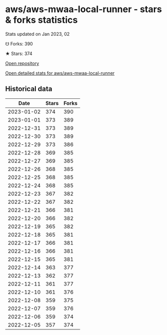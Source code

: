# aws/aws-mwaa-local-runner - stars & forks statistics

Stats updated on Jan 2023, 02

☋ Forks: 390

★ Stars: 374

[Open repository](https://github.com/aws/aws-mwaa-local-runner)

[Open detailed stats for aws/aws-mwaa-local-runner](https://reviewgithub.com/rep/aws/aws-mwaa-local-runner)

## Historical data
| Date | Stars | Forks |
|------|-------|-------|
| 2023-01-02 | 374 | 390 | 
| 2023-01-01 | 373 | 389 | 
| 2022-12-31 | 373 | 389 | 
| 2022-12-30 | 373 | 389 | 
| 2022-12-29 | 373 | 386 | 
| 2022-12-28 | 369 | 385 | 
| 2022-12-27 | 369 | 385 | 
| 2022-12-26 | 368 | 385 | 
| 2022-12-25 | 368 | 385 | 
| 2022-12-24 | 368 | 385 | 
| 2022-12-23 | 367 | 382 | 
| 2022-12-22 | 367 | 382 | 
| 2022-12-21 | 366 | 381 | 
| 2022-12-20 | 366 | 382 | 
| 2022-12-19 | 365 | 382 | 
| 2022-12-18 | 365 | 381 | 
| 2022-12-17 | 366 | 381 | 
| 2022-12-16 | 366 | 381 | 
| 2022-12-15 | 365 | 381 | 
| 2022-12-14 | 363 | 377 | 
| 2022-12-13 | 362 | 377 | 
| 2022-12-11 | 361 | 377 | 
| 2022-12-10 | 361 | 376 | 
| 2022-12-08 | 359 | 375 | 
| 2022-12-07 | 359 | 376 | 
| 2022-12-06 | 359 | 374 | 
| 2022-12-05 | 357 | 374 | 

